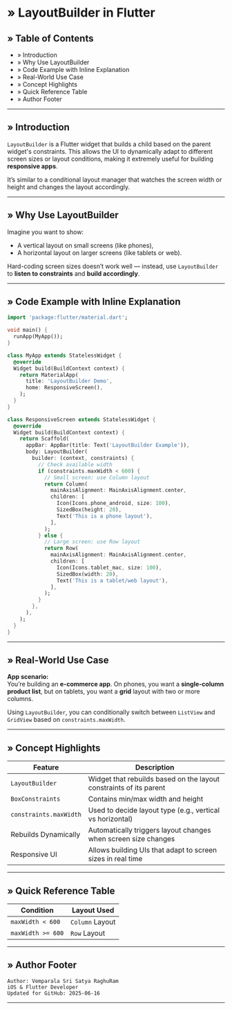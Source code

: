 # » LayoutBuilder in Flutter

## » Table of Contents
- » Introduction  
- » Why Use LayoutBuilder  
- » Code Example with Inline Explanation  
- » Real-World Use Case  
- » Concept Highlights  
- » Quick Reference Table  
- » Author Footer

---

## » Introduction

`LayoutBuilder` is a Flutter widget that builds a child based on the parent widget's constraints. This allows the UI to dynamically adapt to different screen sizes or layout conditions, making it extremely useful for building **responsive apps**.

It’s similar to a conditional layout manager that watches the screen width or height and changes the layout accordingly.

---

## » Why Use LayoutBuilder

Imagine you want to show:
- A vertical layout on small screens (like phones),
- A horizontal layout on larger screens (like tablets or web).

Hard-coding screen sizes doesn’t work well — instead, use `LayoutBuilder` to **listen to constraints** and **build accordingly**.

---

## » Code Example with Inline Explanation

```dart
import 'package:flutter/material.dart';

void main() {
  runApp(MyApp());
}

class MyApp extends StatelessWidget {
  @override
  Widget build(BuildContext context) {
    return MaterialApp(
      title: 'LayoutBuilder Demo',
      home: ResponsiveScreen(),
    );
  }
}

class ResponsiveScreen extends StatelessWidget {
  @override
  Widget build(BuildContext context) {
    return Scaffold(
      appBar: AppBar(title: Text('LayoutBuilder Example')),
      body: LayoutBuilder(
        builder: (context, constraints) {
          // Check available width
          if (constraints.maxWidth < 600) {
            // Small screen: use Column layout
            return Column(
              mainAxisAlignment: MainAxisAlignment.center,
              children: [
                Icon(Icons.phone_android, size: 100),
                SizedBox(height: 20),
                Text('This is a phone layout'),
              ],
            );
          } else {
            // Large screen: use Row layout
            return Row(
              mainAxisAlignment: MainAxisAlignment.center,
              children: [
                Icon(Icons.tablet_mac, size: 100),
                SizedBox(width: 20),
                Text('This is a tablet/web layout'),
              ],
            );
          }
        },
      ),
    );
  }
}
```

---

## » Real-World Use Case

**App scenario:**  
You’re building an **e-commerce app**. On phones, you want a **single-column product list**, but on tablets, you want a **grid** layout with two or more columns.

Using `LayoutBuilder`, you can conditionally switch between `ListView` and `GridView` based on `constraints.maxWidth`.

---

## » Concept Highlights

| Feature                  | Description                                                                 |
|--------------------------|-----------------------------------------------------------------------------|
| `LayoutBuilder`          | Widget that rebuilds based on the layout constraints of its parent         |
| `BoxConstraints`         | Contains min/max width and height                                          |
| `constraints.maxWidth`   | Used to decide layout type (e.g., vertical vs horizontal)                  |
| Rebuilds Dynamically     | Automatically triggers layout changes when screen size changes            |
| Responsive UI            | Allows building UIs that adapt to screen sizes in real time                |

---

## » Quick Reference Table

| Condition                 | Layout Used      |
|--------------------------|------------------|
| `maxWidth < 600`         | `Column` Layout  |
| `maxWidth >= 600`        | `Row` Layout     |

---

## » Author Footer

```
Author: Vemparala Sri Satya RaghuRam  
iOS & Flutter Developer  
Updated for GitHub: 2025-06-16
```

---

